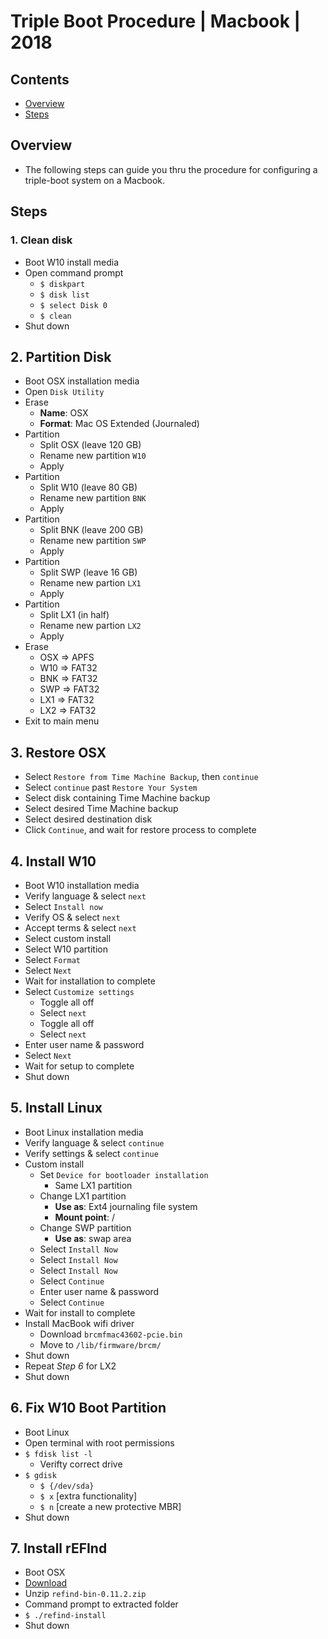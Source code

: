 # Triple Boot Procedure | Macbook | 2018

## Contents
- [Overview](#overview)
- [Steps](#steps)

## Overview
- The following steps can guide you thru the procedure for configuring a triple-boot system on a Macbook.

## Steps

### 1. Clean disk
- Boot W10 install media
- Open command prompt
  - `$ diskpart`
  - `$ disk list`
  - `$ select Disk 0`
  - `$ clean`
- Shut down

## 2. Partition Disk
- Boot OSX installation media
- Open `Disk Utility`
- Erase
  - __Name__: OSX
  - __Format__: Mac OS Extended (Journaled)
- Partition
  - Split OSX (leave 120 GB)
  - Rename new partition `W10`
  - Apply
- Partition
  - Split W10 (leave 80 GB)
  - Rename new partition `BNK`
  - Apply
- Partition
  - Split BNK (leave 200 GB)
  - Rename new partition `SWP`
  - Apply
- Partition
  - Split SWP (leave 16 GB)
  - Rename new partion `LX1`
  - Apply
- Partition
  - Split LX1 (in half)
  - Rename new partion `LX2`
  - Apply
- Erase
  - OSX => APFS
  - W10 => FAT32
  - BNK => FAT32
  - SWP => FAT32
  - LX1 => FAT32
  - LX2 => FAT32
- Exit to main menu

## 3. Restore OSX
- Select `Restore from Time Machine Backup`, then `continue`
- Select `continue` past `Restore Your System`
- Select disk containing Time Machine backup
- Select desired Time Machine backup
- Select desired destination disk
- Click `Continue`, and wait for restore process to complete

## 4. Install W10
- Boot W10 installation media
- Verify language & select `next`
- Select `Install now`
- Verify OS & select `next`
- Accept terms & select `next`
- Select custom install
- Select W10 partition
- Select `Format`
- Select `Next`
- Wait for installation to complete
- Select `Customize settings`
  - Toggle all off
  - Select `next`
  - Toggle all off
  - Select `next`
- Enter user name & password
- Select `Next`
- Wait for setup to complete
- Shut down

## 5. Install Linux
- Boot Linux installation media
- Verify language & select `continue`
- Verify settings & select `continue`
- Custom install
  - Set `Device for bootloader installation`
    - Same LX1 partition
  - Change LX1 partition
    - __Use as__: Ext4 journaling file system
    - __Mount point__: /
  - Change SWP partition
    - __Use as__: swap area
  - Select `Install Now`
  - Select `Install Now`
  - Select `Install Now`
  - Select `Continue`
  - Enter user name & password
  - Select `Continue`
- Wait for install to complete
- Install MacBook wifi driver
  - Download `brcmfmac43602-pcie.bin`
  - Move to `/lib/firmware/brcm/`
- Shut down
- Repeat _Step 6_ for LX2
- Shut down

## 6. Fix W10 Boot Partition
- Boot Linux
- Open terminal with root permissions
- `$ fdisk list -l`
  - Verifty correct drive
- `$ gdisk`
  - `$ {/dev/sda}`
  - `$ x` [extra functionality]
  - `$ n` [create a new protective MBR]
- Shut down

## 7. Install rEFInd
- Boot OSX
- [Download](https://sourceforge.net/projects/refind/)
- Unzip `refind-bin-0.11.2.zip`
- Command prompt to extracted folder
- `$ ./refind-install`
- Shut down

